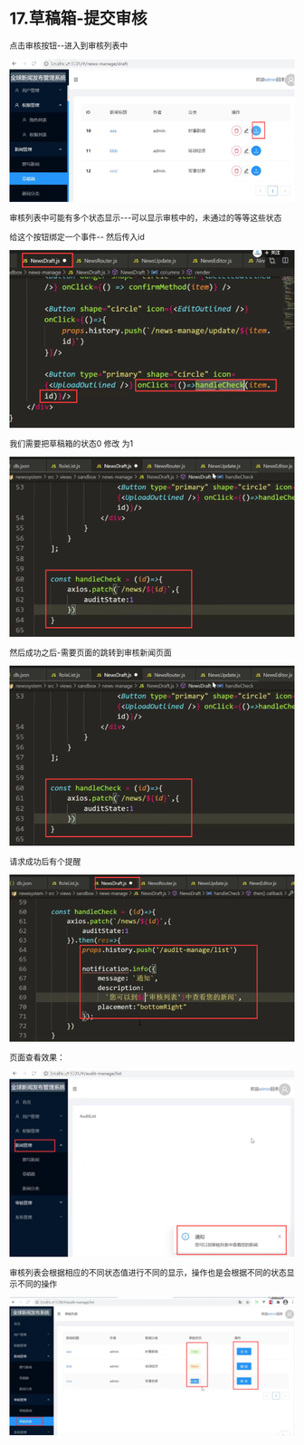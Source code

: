 # 17.草稿箱-提交审核



点击审核按钮--进入到审核列表中

![1640673404727](../../../../.vuepress/public/images/1640673404727.png)



审核列表中可能有多个状态显示---可以显示审核中的，未通过的等等这些状态





给这个按钮绑定一个事件--  然后传入id

![1640673719389](../../../../.vuepress/public/images/1640673719389.png)





我们需要把草稿箱的状态0 修改 为1

![1640673850426](../../../../.vuepress/public/images/1640673850426.png)



然后成功之后-需要页面的跳转到审核新闻页面

![1640674000531](../../../../.vuepress/public/images/1640674000531.png)





请求成功后有个提醒

![1640674310387](../../../../.vuepress/public/images/1640674310387.png)







页面查看效果：

![1640674024576](../../../../.vuepress/public/images/1640674024576.png)





审核列表会根据相应的不同状态值进行不同的显示，操作也是会根据不同的状态显示不同的操作

![1640674226358](../../../../.vuepress/public/images/1640674226358.png)



































































































































































































































